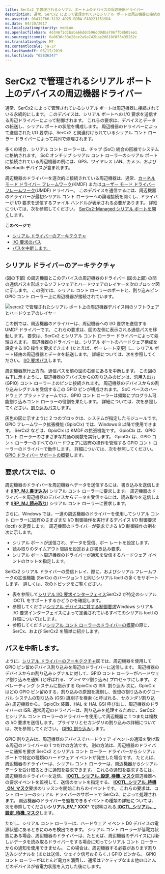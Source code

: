```yaml
---
title: SerCx2 で管理されるシリアル ポート上のデバイスの周辺機器ドライバー
description: 通常、SerCx2 によって管理されているシリアル ポートは周辺機器に接続されている永続的にします。
ms.assetid: 06412F66-3192-4D25-BDBA-FAB2211519DA
ms.date: 04/20/2017
ms.localizationpriority: medium
ms.openlocfilehash: 4d346f2d1baba66ddd596dd0dba796ffb8b05ae1
ms.sourcegitcommit: 6a0636c33e28ce2a9a742bae20610f0f3435262c
ms.translationtype: MT
ms.contentlocale: ja-JP
ms.lasthandoff: 05/17/2019
ms.locfileid: "65836347"
---
```

# <a name="peripheral-drivers-for-devices-on-sercx2-managed-serial-ports"></a>SerCx2 で管理されるシリアル ポート上のデバイスの周辺機器ドライバー

通常、SerCx2 によって管理されているシリアル ポートは周辺機器に接続されている永続的にします。 このデバイスは、シリアル ポートへの I/O 要求を送信する周辺ドライバーによって制御されます。 これらの要求は、デバイスとデータの転送し、シリアル ポートの状態を構成します。 周辺機器のドライバーによって送信された I/O 要求は、SerCx2 と関連付けられているシリアル コント ローラー ドライバーによって共同で処理されます。

多くの場合、シリアル コント ローラーは、チップ (SoC) 統合の回線でシステムに格納されます。 SoC オンチップ シリアル コント ローラーのシリアル ポートに接続されている周辺機器の例には、GPS、ワイヤレス LAN、カメラ、および Bluetooth デバイスが含まれます。

周辺機器のドライバーを逐次的に接続されている周辺機器は、通常、[カーネル モード ドライバー フレームワーク](https://msdn.microsoft.com/library/windows/hardware/ff544296)(KMDF) または[ユーザー モード ドライバー フレームワーク](https://msdn.microsoft.com/library/windows/hardware/ff560442)(UMDF) ドライバー。 このデバイスを通信するには、周辺機器のドライバーが最初シリアル コント ローラーへの論理接続を開くし、ドライバーが I/O 要求を送信するファイル ハンドルが表示される必要があります。 詳細については、次を参照してください。 [SerCx2-Managed シリアル ポートを開く](opening-a-sercx2-managed-serial-port.md)します。

**このページで**

- [シリアル ドライバーのアーキテクチャ](#serial-driver-architecture)
- [I/O 要求のパス](#i-o-request-path)
- [パスを中断します。](#interrupt-path)

## <a name="serial-driver-architecture"></a>シリアル ドライバーのアーキテクチャ

(図の下部) の周辺機器とこのデバイスの周辺機器のドライバー (図の上部) の間の通信パスを形成するソフトウェアとハードウェアのレイヤーを次のブロック図に示します。 この例では、シリアル コント ローラーのポートと、割り込みピン GPIO コント ローラー上に周辺機器が接続されています。

![sercx2 で管理されたシリアル ポート上の周辺機器デバイス用のソフトウェアとハードウェアのレイヤー](images/seriallayers.png)

この例では、周辺機器のドライバーは、周辺機器への I/O 要求を送信する UMDF ドライバーです。 これらの要求は、図の左側に表示される通信パスを移動します。 要求は、SerCx2 とシリアル コント ローラー ドライバーによって処理されます。 周辺機器のドライバーは、シリアル ポートのハードウェア構成を設定する I/O 操作を要求できます (たとえば、ボー レート変更) し、シリアル ポート経由の周辺機器とデータを転送します。 詳細については、次を参照してください。 [I/O 要求パス](#i-o-request-path)します。

周辺機器旅行上方向、通信パスを前の図の右側にあるを中断します。 この図の右下に示すように、周辺機器のデバイスからの割り込みのピンは、汎用入出力 (GPIO) コント ローラー上のピンに接続されます。 周辺機器のデバイスからの割り込みシグナルを受信するこの GPIO ピンが構成されます。 SoC ベースのハードウェア プラットフォームでは、GPIO コント ローラーは頻繁にプログラム可能割り込みコント ローラーの役割を果たします。 詳細については、次を参照してください。[割り込みパス](#interrupt-path)します。

灰色の図に示すように 2 つのブロックは、システムが指定したモジュールです。 GPIO フレームワーク拡張機能 (GpioClx) では、Windows 8 以降で使用できます。 SerCx2 などは、GpioClx は KMDF の拡張機能です。 GpioClx は、GPIO コント ローラーのさまざまな共通の関数を実行します。 GpioClx は、GPIO コント ローラーのすべてのハードウェアに固有の操作を管理する GPIO コント ローラーのドライバーで動作します。 詳細については、次を参照してください。 [GPIO ドライバー サポートの概要](https://msdn.microsoft.com/library/windows/hardware/hh439512)します。

## <a name="i-o-request-path"></a>要求パスでは、O

周辺機器のドライバーを周辺機器へデータを送信するには、書き込みを送信します ([**IRP\_MJ\_書き込み**](https://msdn.microsoft.com/library/windows/hardware/ff546904)) シリアル コント ローラーに要求します。 周辺機器のドライバーを周辺機器のデバイスからデータを受信するには、読み取りを送信します ([**IRP\_MJ\_読み取り**](https://msdn.microsoft.com/library/windows/hardware/ff546883)) シリアル コント ローラーに要求します。

さらに、Windows では、一連の周辺機器のドライバーを使用してシリアル コント ローラーに固有のさまざまな I/O 制御操作を実行するデバイス I/O 制御要求 (Ioctl) を定義します。 周辺機器のドライバーが要求できる I/O 制御操作の例を次に示します。

- シリアル ポートが送信され、データを受信、ボー レートを設定します。
- 読み取りのタイムアウト間隔を設定および書き込み要求。
- シリアル ポート周辺機器のドライバーが通知を受信するハードウェア イベントのセットを指定します。

SerCx2 シリアル ドライバーの受信トレイ、際に、およびシリアル フレームワークの拡張機能 (SerCx) のバージョン 1 と同じシリアル Ioctl の多くをサポートします。 詳しくは、次のトピックをご覧ください。

- 表を参照して[シリアル I/O 要求インターフェイス](serial-i-o-request-interface.md)SerCx2 が特定のシリアル IOCTL をサポートするかどうかを確認します。
- 参照してください[シリアル デバイスに対する制御要求](https://msdn.microsoft.com/library/windows/hardware/ff547466)Windows シリアル I/O 要求インターフェイスによって定義されているすべてのシリアル Ioctl の詳細についてはします。
- 参照してください[シリアル コント ローラーのドライバーの概要](serial-drivers-overview.md)の際に、SerCx、および SerCx2 を簡単に紹介します。

## <a name="interrupt-path"></a>パスを中断します。

ように、[シリアル ドライバーのアーキテクチャ](#serial-driver-architecture)図では、周辺機器を使用して GPIO ピン留めデバイス割り込みを周辺のドライバーに送信します。 周辺機器のデバイスからの割り込みシグナルに対して、GPIO コント ローラーがハードウェア割り込みを通知 (と呼ばれる、*プライマリ*割り込み) プロセッサにします。 オペレーティング システムに指示する GpioClx の ISR. 割り込み 次に、GpioClx はどの GPIO ピン留めする、割り込みの原因を識別し、仮想の割り込みのグローバル システムの割り込み (GSI) 識別子を検索 (と呼ばれる、*セカンダリ*割り込み) 周辺機器から。 GpioClx 装置、HAL を HAL GSI 呼び出し、周辺機器のドライバーの ISR. 通常周辺のドライバーは、割り込みを処理するために、SerCx2 とシリアル コント ローラーのドライバーを使用して周辺機器に 1 つまたは複数の I/O 要求を送信します。 プライマリとセカンダリの割り込みの詳細については、次を参照してください。 [GPIO 割り込み](https://msdn.microsoft.com/library/windows/hardware/hh406467)します。

GPIO 割り込みは、周辺機器のデバイスでハードウェア イベントの通知を受け取る周辺のドライバーの 1 つだけの方法です。 別の方法は、周辺機器のドライバーに通知を要求 SerCx2 とシリアル コント ローラー ドライバーからシリアル ポートで特定の種類のハードウェア イベントが発生した場合です。 たとえば、周辺機器のドライバーは、シリアル コント ローラーは、周辺機器からシリアル データを受け取るときに通知を要求できます。 これらの通知を要求するには、周辺機器のドライバーを送信、 [ **IOCTL\_シリアル\_設定\_待機\_マスク**](https://docs.microsoft.com/windows-hardware/drivers/ddi/content/ntddser/ni-ntddser-ioctl_serial_set_wait_mask)周辺機器への要求イベントを監視して、送信のセットを指定する、 [ **IOCTL\_シリアル\_待機\_ON\_マスク**](https://msdn.microsoft.com/library/windows/hardware/ff546805)要求のリッスンを開始これらのイベントです。 これらの要求は、コント ローラーのシリアル ドライバーのサポートで SerCx2、によって処理されます。 周辺機器のドライバーを監視できるイベントの種類の詳細については、次を参照してください**シリアル\_EV\_* XXX*** で説明される[ **IOCTL\_シリアル。\_設定\_待機\_マスク**](https://docs.microsoft.com/windows-hardware/drivers/ddi/content/ntddser/ni-ntddser-ioctl_serial_set_wait_mask)します。

ただし、シリアル コント ローラーは、ハードウェア イベント D0 デバイスの電源状態にあるときにのみを検出できます。 シリアル コント ローラーが低電力状態にある場合、周辺機器のドライバーは、たとえば、周辺機器のデバイスには新しいデータを読み取るドライバーをする場合に知ってシリアル コント ローラーからの通知を使用できません。 この場合は、周辺機器する必要があります割り込みシグナルを (または送信、ウェイク信号おそらく、) GPIO ピンから。 GPIO コント ローラーがほとんど電力を消費し、通常はアクティブなまま他のほとんどのデバイスが省電力状態を入力した後にします。
